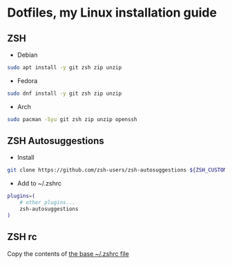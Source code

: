 # Dotfiles, my Linux installation guide

## ZSH
- Debian
```bash
sudo apt install -y git zsh zip unzip
```

- Fedora
```bash
sudo dnf install -y git zsh zip unzip
```

- Arch
```bash
sudo pacman -Syu git zsh zip unzip openssh
```

## ZSH Autosuggestions
- Install
```bash
git clone https://github.com/zsh-users/zsh-autosuggestions ${ZSH_CUSTOM:-~/.oh-my-zsh/custom}/plugins/zsh-autosuggestions
```

- Add to ~/.zshrc
```bash
plugins=( 
    # other plugins...
    zsh-autosuggestions
)
```

## ZSH rc
Copy the contents of [the base ~/.zshrc file](./.zshrc)
